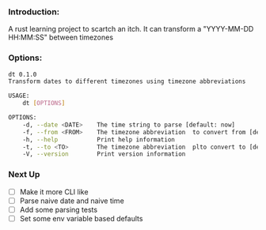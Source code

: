 ### Introduction:
A rust learning project to scartch an itch.  It can transform a "YYYY-MM-DD HH:MM:SS" between timezones

### Options:
```bash
dt 0.1.0
Transform dates to different timezones using timezone abbreviations

USAGE:
    dt [OPTIONS]

OPTIONS:
    -d, --date <DATE>    The time string to parse [default: now]
    -f, --from <FROM>    The timezone abbreviation  to convert from [default: local]
    -h, --help           Print help information
    -t, --to <TO>        The timezone abbreviation  plto convert to [default: local]
    -V, --version        Print version information
```

### Next Up
- [ ] Make it more CLI like
- [ ] Parse  naive date and naive time 
- [ ] Add some parsing tests
- [ ] Set some env variable based defaults
